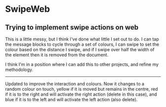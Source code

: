 # SwipeWeb
 Trying to implement swipe actions on web
---
This is a little messy, but I think I've done what little I set out to do.
I can tap the message blocks to cycle through a set of colours,
I can swipe to set the colour based on the distance I swipe,
and if I swipe over half the width of the element then it is removed from the document.

I think I'm in a position where I can add this to other projects, and refine my methodology.

---

Updated to improve the interaction and colours. Now it changes to a random colour on touch,
yellow if it is moved but remains in the centre,
red if it is to the right and will activate the right action (delete in this case),
and blue if it is to the left and will activate the left action (also delete).
